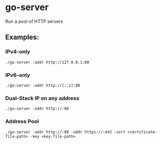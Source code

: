 # go-server
Run a pool of HTTP servers


## Examples:

### IPv4-only

`
./go-server -addr http://127.0.0.1:80
`

### IPv6-only

`
./go-server -addr http://[::1]:80
`

### Dual-Stack IP on any address

`
./go-server -addr http://:80
`

### Address Pool
`
./go-server -addr http://:80 -addr https://:443 -cert <certificate-file-path> -key <key-file-path>
`
